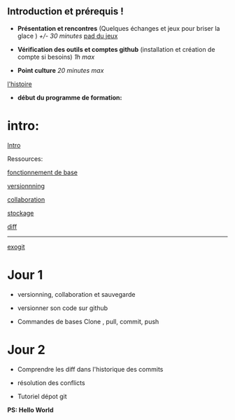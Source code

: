 ## Introduction et prérequis !

- **Présentation et rencontres** (Quelques échanges et jeux pour briser la glace ) _+/- 30 minutes_
    [pad du jeux](https://lite1.infini.fr/p/ModuleGit)

- **Vérification des outils et comptes github** (installation et création de compte si besoins) _1h max_
- **Point culture** _20 minutes max_

[l'histoire](https://fr.wikipedia.org/wiki/Git)

- **début du programme de formation:**

# intro:

[Intro](https://tutogit.netlify.app/)

Ressources:

[fonctionnement de base](https://github.com/JulienV-IT/Module-Git/blob/master/base.md)

[versionnning](https://github.com/JulienV-IT/Module-Git/blob/master/versionning.md)

[collaboration](https://github.com/JulienV-IT/Module-Git/blob/master/collaborate.md)

[stockage](https://github.com/JulienV-IT/Module-Git/blob/master/stockage.md)

[diff](https://github.com/JulienV-IT/Module-Git/blob/master/diff.md)


----

[exogit](https://github.com/JulienV-IT/exogit1)


# Jour 1


- versionning, collaboration et sauvegarde

- versionner son code sur github

- Commandes de bases Clone , pull, commit, push



# Jour 2


- Comprendre les diff dans l'historique des commits

- résolution des conflicts

- Tutoriel dépot git





**PS:  Hello World**
